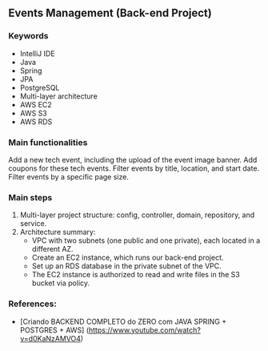 ## Events Management (Back-end Project)

### Keywords

* IntelliJ IDE
* Java
* Spring
* JPA
* PostgreSQL
* Multi-layer architecture
* AWS EC2
* AWS S3
* AWS RDS

### Main functionalities

Add a new tech event, including the upload of the event image banner.
Add coupons for these tech events.
Filter events by title, location, and start date.
Filter events by a specific page size.


### Main steps

1. Multi-layer project structure: config, controller, domain, repository, and service.
2. Architecture summary:
   * VPC with two subnets (one public and one private), each located in a different AZ.
   * Create an EC2 instance, which runs our back-end project.
   * Set up an RDS database in the private subnet of the VPC.
   * The EC2 instance is authorized to read and write files in the S3 bucket via policy.

### References:

* [Criando BACKEND COMPLETO do ZERO com JAVA SPRING + POSTGRES + AWS] (https://www.youtube.com/watch?v=d0KaNzAMVO4)
